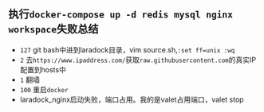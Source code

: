 ## 执行`docker-compose up -d redis mysql nginx workspace`失败总结
- `127` git bash中进到laradock目录，vim source.sh,`:set ff=unix :wq`
- `2` 去`https://www.ipaddress.com/`获取`raw.githubusercontent.com`的真实IP配置到hosts中
- `1` 翻墙
- `100` 重启`docker` 
- laradock_nginx启动失败，端口占用。我的是valet占用端口，valet stop